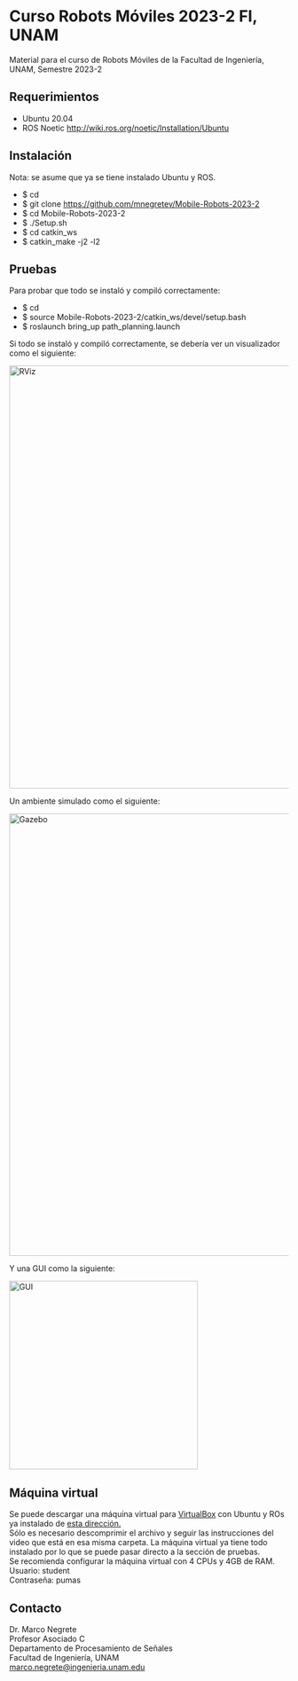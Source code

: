 # Curso Robots Móviles 2023-2 FI, UNAM

Material para el curso de Robots Móviles de la Facultad de Ingeniería, UNAM, Semestre 2023-2

## Requerimientos

* Ubuntu 20.04
* ROS Noetic http://wiki.ros.org/noetic/Installation/Ubuntu

## Instalación

Nota: se asume que ya se tiene instalado Ubuntu y ROS.

* $ cd
* $ git clone https://github.com/mnegretev/Mobile-Robots-2023-2
* $ cd Mobile-Robots-2023-2
* $ ./Setup.sh
* $ cd catkin_ws
* $ catkin_make -j2 -l2

## Pruebas

Para probar que todo se instaló y compiló correctamente:

* $ cd 
* $ source Mobile-Robots-2023-2/catkin_ws/devel/setup.bash
* $ roslaunch bring_up path_planning.launch

Si todo se instaló y compiló correctamente, se debería ver un visualizador como el siguiente:

<img src="https://github.com/mnegretev/Mobile-Robots-2023-2/blob/master/Media/rviz.png" alt="RViz" width="763"/>

Un ambiente simulado como el siguiente:

<img src="https://github.com/mnegretev/Mobile-Robots-2023-2/blob/master/Media/gazebo.png" alt="Gazebo" width="798"/>

Y una GUI como la siguiente:

<img src="https://github.com/mnegretev/Mobile-Robots-2023-2/blob/master/Media/gui.png" alt="GUI" width="340"/>

## Máquina virtual

Se puede descargar una máquina virtual para [VirtualBox](https://www.virtualbox.org/wiki/Downloads) con Ubuntu y ROs ya instalado de [esta dirección.](https://drive.google.com/drive/folders/1DYhmegVFEz7VA69uncpYsL8Ck0HbaIEz?usp=sharing) <br>
Sólo es necesario  descomprimir el archivo y seguir las instrucciones del video que está en esa misma carpeta. La máquina virtual ya tiene todo instalado por lo que se puede pasar directo a la sección de pruebas.<br> 
Se recomienda configurar la máquina virtual con 4 CPUs y 4GB de RAM.<br>
Usuario: student <br>
Contraseña: pumas


## Contacto
Dr. Marco Negrete<br>
Profesor Asociado C<br>
Departamento de Procesamiento de Señales<br>
Facultad de Ingeniería, UNAM <br>
marco.negrete@ingenieria.unam.edu<br>
